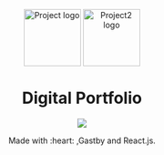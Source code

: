 <p align="center">
 <img width="100px" src="https://img.icons8.com/nolan/100/js.png" align="center" alt="Project logo" />
 <img width="100px" src="https://img.icons8.com/nolan/64/source-code.png" align="center" alt="Project2 logo" />
 <h1 align="center">Digital Portfolio</h1>
</p>
  <p align="center">
<!--       <img alt="Status" src="https://img.shields.io/badge/Status-Completed-blue.svg" /> -->
    <a href="https://a.paddle.com/v2/click/16413/119403?link=1227">
      <img src="https://img.shields.io/badge/Status%20-In%20Progress%20User%20-gray.svg?colorA=655BE1&colorB=4F44D6&style=for-the-badge"/>
    </a>
    <br />
  <p align="center">Made with :heart: ,Gastby and React.js. </p>
  </p>

